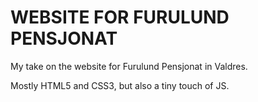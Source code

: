 # WEBSITE FOR FURULUND PENSJONAT

My take on the website for Furulund Pensjonat in Valdres. 

Mostly HTML5 and CSS3, but also a tiny touch of JS. 
